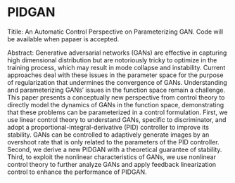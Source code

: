 # PIDGAN
Titile: An Automatic Control Perspective on Parameterizing GAN.
Code will be available when papaer is accepted.

Abstract:  Generative adversarial networks (GANs) are effective in capturing high dimensional distribution but are notoriously tricky to optimize in the training process, which may result in mode collapse and instability. Current approaches deal with these issues in the parameter space for the purpose of regularization that undermines the convergence of GANs. Understanding and parameterizing GANs’ issues in the function space remain a challenge. This paper presents a conceptually new perspective from control theory to directly model the dynamics of GANs in the function space, demonstrating that these problems can be parameterized in a control formulation. First, we use linear control theory to understand GANs, specific to discriminator, and adopt a proportional-integral-derivative (PID) controller to improve its stability. GANs can be controlled to adaptively generate images by an overshoot rate that is only related to the parameters of the PID controller. Second, we derive a new PIDGAN with a theoretical guarantee of stability. Third, to exploit the nonlinear characteristics of GANs, we use nonlinear control theory to further analyze GANs and apply feedback linearization control to enhance the performance of PIDGAN.
